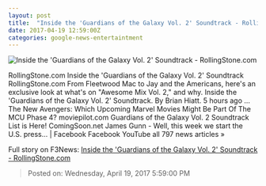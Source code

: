 ```yaml
---
layout: post
title:  "Inside the 'Guardians of the Galaxy Vol. 2' Soundtrack - RollingStone.com"
date: 2017-04-19 12:59:00Z
categories: google-news-entertaintment
---
```


![Inside the 'Guardians of the Galaxy Vol. 2' Soundtrack - RollingStone.com](http://img.wennermedia.com/social/gaurdians-of-the-galazy-mix-tape-017fc22d-0d8f-486e-b032-3cc03e8f8779.jpg)

RollingStone.com Inside the 'Guardians of the Galaxy Vol. 2' Soundtrack RollingStone.com From Fleetwood Mac to Jay and the Americans, here's an exclusive look at what's on "Awesome Mix Vol. 2," and why. Inside the 'Guardians of the Galaxy Vol. 2' Soundtrack. By Brian Hiatt. 5 hours ago ... The New Avengers: Which Upcoming Marvel Movies Might Be Part Of The MCU Phase 4? moviepilot.com Guardians of the Galaxy Vol. 2 Soundtrack List is Here! ComingSoon.net James Gunn - Well, this week we start the U.S. press... | Facebook Facebook YouTube all 797 news articles »


Full story on F3News: [Inside the 'Guardians of the Galaxy Vol. 2' Soundtrack - RollingStone.com](http://www.f3nws.com/n/rZ3JVH)

> Posted on: Wednesday, April 19, 2017 5:59:00 PM
